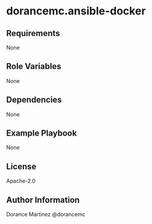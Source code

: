 dorancemc.ansible-docker
========================

Requirements
------------

None

Role Variables
--------------

None

Dependencies
------------

None 

Example Playbook
----------------

None

License
-------

Apache-2.0

Author Information
------------------

Dorance Martinez @dorancemc